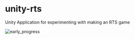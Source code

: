 # unity-rts
Unity Application for experimenting with making an RTS game

![early_progress](https://user-images.githubusercontent.com/7125236/28754348-3706af38-753b-11e7-96b3-314da9b7d328.gif)
